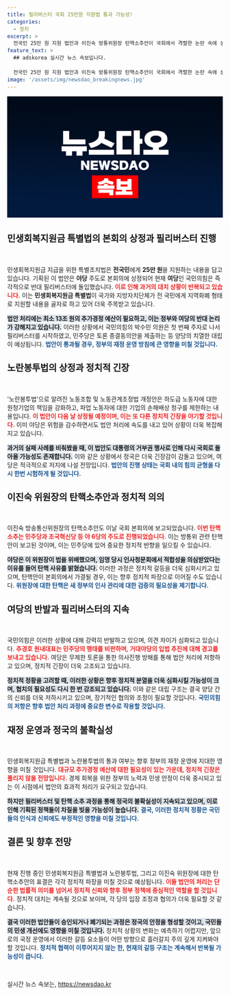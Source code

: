 ```yaml
---
title: 필리버스터 국회 25만원 지원법 통과 가능성!
categories:
  - 정치
excerpt: >
  전국민 25만 원 지원 법안과 이진숙 방통위원장 탄핵소추안이 국회에서 격렬한 논란 속에 상정됐다. 야당의 단독 의결 vs 여당의 필리버스터로 치열한 대립이 예고되며, 또 한번의 긴박한 정치적 공방이 펼쳐질 전망이다.
feature_text: >
  ## adskorea 실시간 뉴스 속보입니다.

  전국민 25만 원 지원 법안과 이진숙 방통위원장 탄핵소추안이 국회에서 격렬한 논란 속에 상정됐다. 야당의 단독 의결 vs 여당의 필리버스터로 치열한 대립이 예고되며, 또 한번의 긴박한 정치적 공방이 펼쳐질 전망이다.
image: '/assets/img/newsdao_breakingnews.jpg'
---
```


<p><img src="/assets/img/newsdao_breakingnews.jpg" alt="adskorea 속보" /></p>

<h2 data-ke-size="size26">민생회복지원금 특별법의 본회의 상정과 필리버스터 진행</h2>

<p data-ke-size="size16">&nbsp;</p>

<p>민생회복지원금 지급을 위한 특별조치법은 <strong>전국민</strong>에게 <strong>25만 원</strong>을 지원하는 내용을 담고 있습니다. 기획된 이 법안은 <strong>야당</strong> 주도로 본회의에 상정되어 현재 <strong>여당</strong>인 국민의힘은 즉각적으로 반대 필리버스터에 돌입했습니다. <b><span style="color: #ee2323;">이로 인해 과거의 대치 상황이 반복되고 있습니다.</span></b> 이는 <strong>민생회복지원금 특별법</strong>이 국가와 지방자치단체가 전 국민에게 지역화폐 형태로 지원할 내용을 골자로 하고 있어 더욱 주목받고 있습니다. </p>

<p><b><span style="background-color: #21538527;">법안 처리에는 최소 13조 원의 추가경정 예산이 필요하고, 이는 정부와 여당의 반대 논리가 강해지고 있습니다.</span></b> 이러한 상황에서 국민의힘의 박수민 의원은 첫 번째 주자로 나서 필리버스터를 시작하였고, 민주당은 토론 종결동의안을 제출하는 등 양당의 치열한 대립이 예상됩니다. <b><span style="color: #1a5490;">법안이 통과될 경우, 정부의 재정 운영 방침에 큰 영향을 미칠 것입니다.</span></b></p>

<h2 data-ke-size="size26">노란봉투법의 상정과 정치적 긴장</h2>

<p data-ke-size="size16">&nbsp;</p>

<p>'노란봉투법'으로 알려진 노동조합 및 노동관계조정법 개정안은 하도급 노동자에 대한 원청기업의 책임을 강화하고, 파업 노동자에 대한 기업의 손해배상 청구를 제한하는 내용입니다. <b><span style="color: #ee2323;">이 법안이 다음 날 상정될 예정이며, 이는 또 다른 정치적 긴장을 야기할 것입니다.</span></b> 이미 야당은 위험을 감수하면서도 법안 처리에 속도를 내고 있어 상황이 더욱 복잡해지고 있습니다. </p>

<p><b><span style="background-color: #21538527;">과거의 실패 사례를 비춰봤을 때, 이 법안도 대통령의 거부권 행사로 인해 다시 국회로 돌아올 가능성도 존재합니다.</span></b> 이와 같은 상황에서 정국은 더욱 긴장감이 감돌고 있으며, 여당은 적극적으로 저지에 나설 전망입니다. <b><span style="color: #1a5490;">법안의 진행 상태는 국회 내의 힘의 균형을 다시 한번 시험하게 될 것입니다.</span></b></p>

<h2 data-ke-size="size26">이진숙 위원장의 탄핵소추안과 정치적 의의</h2>

<p data-ke-size="size16">&nbsp;</p>

<p>이진숙 방송통신위원장의 탄핵소추안도 이날 국회 본회의에 보고되었습니다. <b><span style="color: #ee2323;">이번 탄핵소추는 민주당과 조국혁신당 등 야 6당의 주도로 진행되었습니다.</span></b> 이는 방통위 관련 탄핵안이 보고된 것이며, 이는 민주당에 있어 중요한 정치적 반향을 일으킬 수 있습니다. </p>

<p><b><span style="background-color: #21538527;">야당은 이 위원장이 법을 위배했으며, 임명 당시 인사청문회에서 적합성을 의심받았다는 이유를 들어 탄핵 사유를 밝혔습니다.</span></b> 이러한 과정은 정치적 갈등을 더욱 심화시키고 있으며, 탄핵안이 본회의에서 가결될 경우, 이는 향후 정치적 파장으로 이어질 수도 있습니다. <b><span style="color: #1a5490;">위원장에 대한 탄핵은 새 정부의 인사 관리에 대한 검증의 필요성을 제기합니다.</span></b></p>

<h2 data-ke-size="size26">여당의 반발과 필리버스터의 지속</h2>

<p data-ke-size="size16">&nbsp;</p>

<p>국민의힘은 이러한 상황에 대해 강력히 반발하고 있으며, 의견 차이가 심화되고 있습니다. <b><span style="color: #ee2323;">추경호 원내대표는 민주당의 행태를 비판하며, 거대야당의 입법 추진에 대해 경고를 보내고 있습니다.</span></b> 여당은 무제한 토론을 통한 의사진행 방해를 통해 법안 처리에 저항하고 있으며, 정치적 긴장이 더욱 고조되고 있습니다. </p>

<p><b><span style="background-color: #21538527;">정치적 정황을 고려할 때, 이러한 상황은 향후 정치적 분열을 더욱 심화시킬 가능성이 크며, 협치의 필요성도 다시 한 번 강조되고 있습니다.</span></b> 이와 같은 대립 구조는 결국 양당 간의 신뢰를 더욱 저하시키고 있으며, 장기적인 협의와 조정이 필요할 것입니다. <b><span style="color: #1a5490;">국민의힘의 저항은 향후 법안 처리 과정에 중요한 변수로 작용할 것입니다.</span></b></p>

<h2 data-ke-size="size26">재정 운영과 정국의 불확실성</h2>

<p data-ke-size="size16">&nbsp;</p>

<p>민생회복지원금 특별법과 노란봉투법의 통과 여부는 향후 정부의 재정 운영에 지대한 영향을 미칠 것입니다. <b><span style="color: #ee2323;">대규모 추가경정 예산에 대한 필요성이 있는 가운데, 정치적 긴장은 풀리지 않을 전망입니다.</span></b> 경제 회복을 위한 정부의 노력과 민생 안정이 더욱 중시되고 있는 이 시점에서 법안의 효과적 처리가 요구되고 있습니다. </p>

<p><b><span style="background-color: #21538527;">하지만 필리버스터 및 탄핵 소추 과정을 통해 정국의 불확실성이 지속되고 있으며, 이로 인해 기획된 정책들이 차질을 빚을 가능성이 높습니다.</span></b> <b><span style="color: #1a5490;">결국, 이러한 정치적 정황은 국민들의 인식과 신뢰에도 부정적인 영향을 미칠 것입니다.</span></b></p>

<h2 data-ke-size="size26">결론 및 향후 전망</h2>

<p data-ke-size="size16">&nbsp;</p>

<p>현재 진행 중인 민생회복지원금 특별법과 노란봉투법, 그리고 이진숙 위원장에 대한 탄핵소추안의 표결은 각각 정치적 파장을 미칠 것으로 예상됩니다. <b><span style="color: #ee2323;">이들 법안의 처리는 단순한 법률적 의미를 넘어서 정치적 신뢰와 향후 정부 정책에 중심적인 역할을 할 것입니다.</span></b> 정치적 대치는 계속될 것으로 보이며, 각 당의 입장 조정과 협의가 더욱 필요할 것 같습니다. </p>

<p><b><span style="background-color: #21538527;">결국 이러한 법안들이 승인되거나 폐기되는 과정은 정국의 안정을 형성할 것이고, 국민들의 민생 개선에도 영향을 미칠 것입니다.</span></b> 정치적 상황의 변화는 예측하기 어렵지만, 앞으로의 국정 운영에서 이러한 갈등 요소들이 어떤 방향으로 흘러갈지 주의 깊게 지켜봐야 할 것입니다. <b><span style="color: #1a5490;">정치적 협력이 이루어지지 않는 한, 현재의 갈등 구조는 계속해서 반복될 가능성이 큽니다.</span></b></p>

<p data-ke-size="size16">&nbsp;</p>
실시간 뉴스 속보는, <a href="https://newsdao.kr" rel="dofollow">https://newsdao.kr</a>


